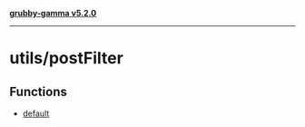 [**grubby-gamma v5.2.0**](../../README.md)

***

# utils/postFilter

## Functions

- [default](functions/default.md)
